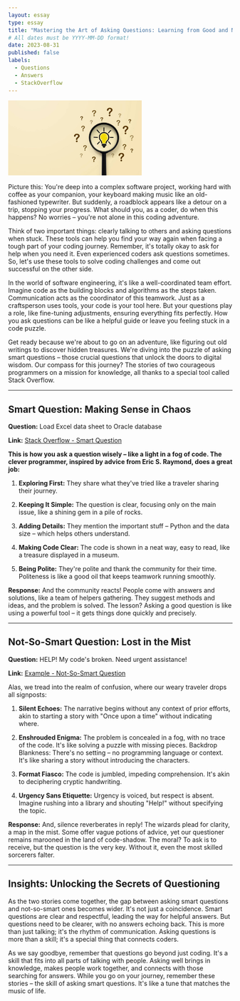 ```yaml
---
layout: essay
type: essay
title: "Mastering the Art of Asking Questions: Learning from Good and Not-So-Good Examples"
# All dates must be YYYY-MM-DD format!
date: 2023-08-31
published: false
labels:
  - Questions
  - Answers
  - StackOverflow
---
```


<img width="300px" class="rounded float-start pe-4" src="../img/question.jpeg">



Picture this:  You're deep into a complex software project, working hard with coffee as your companion, your keyboard making music like an old-fashioned typewriter. But suddenly, a roadblock appears like a detour on a trip, stopping your progress. What should you, as a coder, do when this happens? No worries – you're not alone in this coding adventure.


Think of two important things: clearly talking to others and asking questions when stuck. These tools can help you find your way again when facing a tough part of your coding journey. Remember, it's totally okay to ask for help when you need it. Even experienced coders ask questions sometimes. So, let's use these tools to solve coding challenges and come out successful on the other side.


In the world of software engineering, it's like a well-coordinated team effort. Imagine code as the building blocks and algorithms as the steps taken. Communication acts as the coordinator of this teamwork. Just as a craftsperson uses tools, your code is your tool here. But your questions play a role, like fine-tuning adjustments, ensuring everything fits perfectly. How you ask questions can be like a helpful guide or leave you feeling stuck in a code puzzle.


Get ready because we're about to go on an adventure, like figuring out old writings to discover hidden treasures. We're diving into the puzzle of asking smart questions – those crucial questions that unlock the doors to digital wisdom. Our compass for this journey? The stories of two courageous programmers on a mission for knowledge, all thanks to a special tool called Stack Overflow.

---

## **Smart Question: Making Sense in Chaos**

**Question:** Load Excel data sheet to Oracle database

**Link:** [Stack Overflow - Smart Question](https://stackoverflow.com/questions/120001/load-excel-data-sheet-to-oracle-database/123456#123456)

**This is how you ask a question wisely – like a light in a fog of code. The clever programmer, inspired by advice from Eric S. Raymond, does a great job:**


1. **Exploring First:** They share what they've tried like a traveler sharing their journey.

2. **Keeping It Simple:** The question is clear, focusing only on the main issue, like a shining gem in a pile of rocks.

3. **Adding Details:** They mention the important stuff – Python and the data size – which helps others understand.

4. **Making Code Clear:** The code is shown in a neat way, easy to read, like a treasure displayed in a museum.

5. **Being Polite:** They're polite and thank the community for their time. Politeness is like a good oil that keeps teamwork running smoothly.


**Response:** And the community reacts! People come with answers and solutions, like a team of helpers gathering. They suggest methods and ideas, and the problem is solved. The lesson? Asking a good question is like using a powerful tool – it gets things done quickly and precisely.

---

## **Not-So-Smart Question: Lost in the Mist**

**Question:** HELP! My code's broken. Need urgent assistance!

**Link:** [Example - Not-So-Smart Question](https://stackoverflow.com/questions/987654/in-a-stackoverflow-clone-what-relationship-should-a-comments-table-have-to-ques)


Alas, we tread into the realm of confusion, where our weary traveler drops all signposts:

1. **Silent Echoes:** The narrative begins without any context of prior efforts, akin to starting a story with "Once upon a time" without indicating where.

2. **Enshrouded Enigma:** The problem is concealed in a fog, with no trace of the code. It's like solving a puzzle with missing pieces.
Backdrop Blankness: There's no setting – no programming language or context. It's like sharing a story without introducing the characters.

3. **Format Fiasco:** The code is jumbled, impeding comprehension. It's akin to deciphering cryptic handwriting.

4. **Urgency Sans Etiquette:** Urgency is voiced, but respect is absent. Imagine rushing into a library and shouting "Help!" without specifying the topic.


**Response:** And, silence reverberates in reply! The wizards plead for clarity, a map in the mist. Some offer vague potions of advice, yet our questioner remains marooned in the land of code-shadow. The moral? To ask is to receive, but the question is the very key. Without it, even the most skilled sorcerers falter.

---

## **Insights: Unlocking the Secrets of Questioning**

As the two stories come together, the gap between asking smart questions and not-so-smart ones becomes wider. It's not just a coincidence. Smart questions are clear and respectful, leading the way for helpful answers. But questions need to be clearer, with no answers echoing back. This is more than just talking; it's the rhythm of communication. Asking questions is more than a skill; it's a special thing that connects coders.


As we say goodbye, remember that questions go beyond just coding. It's a skill that fits into all parts of talking with people. Asking well brings in knowledge, makes people work together, and connects with those searching for answers. While you go on your journey, remember these stories – the skill of asking smart questions. It's like a tune that matches the music of life.



